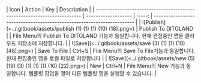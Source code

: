 <div class = "t1">
| Icon                                                                     | Action              |   Key  | Description                                                            |
| ------------------------------------------------------------------------ | ------------------- | :----: | ---------------------------------------------------------------------- |
| ![Publish](<../.gitbook/assets/publish (1) (1) (1) (10) (18).png>)       | Publish To DITOLAND |        | File Menu의 Publish To DITOLAND 기능과 동일합니다.  현재 편집중인 맵을 클라우드 저장소에 저장합니다. |
| ![Save](<../.gitbook/assets/save (3) (1) (1) (10) (46).png>)             | Save To File        | Ctrl+S | File Menu의 Save To File기능과 동일합니다.  현재 편집중인 맵을 로컬 파일로 저장합니다             |
| ![Save](<../.gitbook/assets/new (5) (19) (3) (1) (1) (1) (10) (22).png>) | New                 | Ctrl+N | File Menu의 New 기능과 동일합니다.  템플릿 팝업을 열어 다른 템플릿 맵을 실행할 수 있습니다.            |
​
</div>

<style>
    .t1 table th:first-of-type { width : 10%; }
    .t1 table th:nth-of-type(2) { width : 30%; }
    .t1 table th:nth-of-type(3) { width : 20%; }
    .t1 table th:nth-of-type(4) { width : 40%; }
</style>
